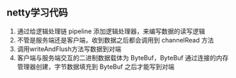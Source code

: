 
## netty学习代码
1. 通过给逻辑处理链 pipeline 添加逻辑处理器，来编写数据的读写逻辑
2. 不管是服务端还是客户端，收到数据之后都会调用到 channelRead 方法
3. 调用writeAndFlush方法写数据到对端
4. 客户端与服务端交互的二进制数据载体为 ByteBuf，ByteBuf 通过连接的内存管理器创建，字节数据填充到 ByteBuf 之后才能写到对端